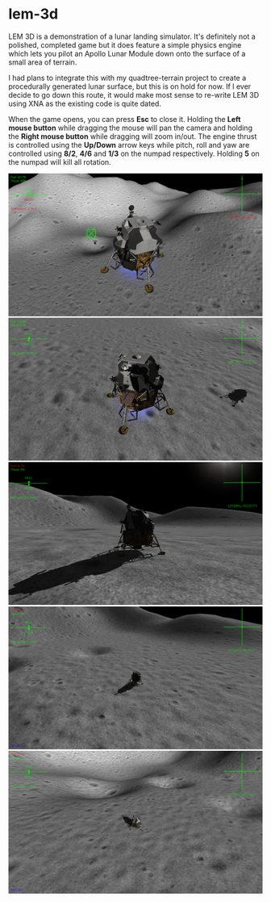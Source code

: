 # lem-3d
LEM 3D is a demonstration of a lunar landing simulator. It's definitely not a polished, completed game but it does feature a simple physics engine which lets you pilot an Apollo Lunar Module down onto the surface of a small area of terrain.

I had plans to integrate this with my quadtree-terrain project to create a procedurally generated lunar surface, but this is on hold for now. If I ever decide to go down this route, it would make most sense to re-write LEM 3D using XNA as the existing code is quite dated.

When the game opens, you can press **Esc** to close it. Holding the **Left mouse button** while dragging the mouse will pan the camera and holding the **Right mouse button** while dragging will zoom in/out. The engine thrust is controlled using the **Up/Down** arrow keys while pitch, roll and yaw are controlled using **8/2**, **4/6** and **1/3** on the numpad respectively. Holding **5** on the numpad will kill all rotation.

![Top of descent](https://raw.githubusercontent.com/george7378/lem-3d/master/_img/1.png)
![Coming in backwards](https://raw.githubusercontent.com/george7378/lem-3d/master/_img/2.png)
![Landed - closeup](https://raw.githubusercontent.com/george7378/lem-3d/master/_img/3.png)
![Landed - distant](https://raw.githubusercontent.com/george7378/lem-3d/master/_img/4.png)
![Landed - behind](https://raw.githubusercontent.com/george7378/lem-3d/master/_img/5.png)
